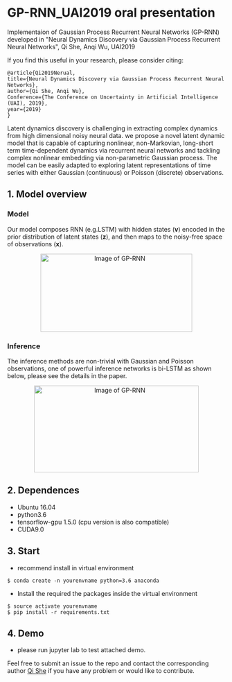 # GP-RNN_UAI2019 oral presentation
Implementaion of Gaussian Process Recurrent Neural Networks (GP-RNN) developed in "Neural Dynamics Discovery via Gaussian Process Recurrent Neural Networks", Qi She, Anqi Wu, UAI2019

If you find this useful in your research, please consider citing:

    @article{Qi2019Nerual,
    title={Neural Dynamics Discovery via Gaussian Process Recurrent Neural Networks},
    author={Qi She, Anqi Wu},
    Conference={The Conference on Uncertainty in Artificial Intelligence (UAI), 2019},
    year={2019}
    }

Latent dynamics discovery is challenging in extracting complex dynamics from high dimensional noisy neural data. we propose a novel latent dynamic model that is capable of capturing nonlinear, non-Markovian, long-short term time-dependent dynamics via recurrent neural networks and tackling complex nonlinear embedding via non-parametric Gaussian process. The model can be easily adapted to exploring latent representations of time series with either Gaussian (continuous) or Poisson (discrete) observations.

## 1. Model overview
### Model
Our model composes RNN (e.g.LSTM) with hidden states (**v**) encoded in the prior distribution of latent states (**z**), and then maps to the noisy-free space of observations (**x**).  
<div  align="center">    
<img src="https://raw.githubusercontent.com/sheqi/GP-RNN_UAI2019/master/figs/scheme.png" width = "350" height = "180" alt="Image of GP-RNN" align=center />
</div>

###  Inference
The inference methods are non-trivial with Gaussian and Poisson observations, one of powerful inference networks is bi-LSTM as shown below, please see the details in the paper.
<div  align="center">    
<img src="https://raw.githubusercontent.com/sheqi/GP-RNN_UAI2019/master/figs/bi-LSTM.png" width = "380" height = "200" alt="Image of GP-RNN" align=center />
</div>

## 2. Dependences
- Ubuntu 16.04
- python3.6
- tensorflow-gpu 1.5.0 (cpu version is also compatible)
- CUDA9.0

## 3. Start
- recommend install in virtual environment
```
$ conda create -n yourenvname python=3.6 anaconda
```
- Install the required the packages inside the virtual environment
```
$ source activate yourenvname
$ pip install -r requirements.txt
```

## 4. Demo
- please run jupyter lab to test attached demo.

Feel free to submit an issue to the repo and contact the corresponding author [Qi She](mailto:sheqi1991@gmail.com) if you have any problem or would like to contribute.
